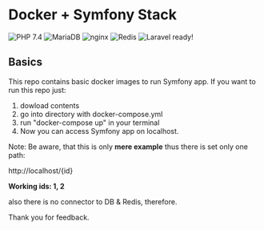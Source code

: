 # Docker + Symfony Stack

![PHP 7.4](https://img.shields.io/badge/PHP-7.4-8892BF.svg)
![MariaDB](https://img.shields.io/badge/Database_Server-MariaDB_10.5-c0765a.svg)
![nginx](https://img.shields.io/badge/Webserver-nginx_1.19-009447.svg)
![Redis](https://img.shields.io/badge/Cache_Engine-Redis_6-D92A2A.svg)
![Laravel ready!](https://img.shields.io/badge/Laravel-Ready_✔-e74430.svg)


## Basics

This repo contains basic docker images to run Symfony app. If you want to run this repo just: 

1. dowload contents
2. go into directory with docker-compose.yml
3. run "docker-compose up" in your terminal
4. Now you can access Symfony app on localhost.

Note: Be aware, that this is only <strong>mere example</strong> thus there is set only one path: 

http://localhost/{id}

<strong>Working ids: 1, 2</strong>

also there is no connector to DB & Redis, therefore. 

Thank you for feedback.